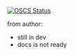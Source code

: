 [![OSCS Status](https://www.oscs1024.com/platform/badge/lopo12123/toca-tauri.svg?size=small)](https://www.oscs1024.com/project/lopo12123/toca-tauri?ref=badge_small)

from author:

- still in dev
- docs is not ready